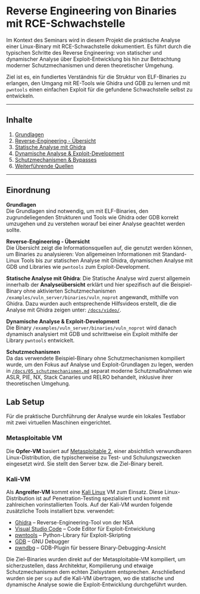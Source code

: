 # Reverse Engineering von Binaries mit RCE-Schwachstelle 

Im Kontext des Seminars wird in diesem Projekt die praktische Analyse einer Linux-Binary mit RCE-Schwachstelle dokumentiert. Es führt durch die typischen Schritte des Reverse Engineering: von statischer und dynamischer Analyse über Exploit-Entwicklung bis hin zur Betrachtung moderner Schutzmechanismen und deren theoretischer Umgehung.

Ziel ist es, ein fundiertes Verständnis für die Struktur von ELF-Binaries zu erlangen, den Umgang mit RE-Tools wie Ghidra und GDB zu lernen und mit `pwntools` einen einfachen Exploit für die gefundene Schwachstelle selbst zu entwickeln.

---

## Inhalte
1. [Grundlagen](docs/01_grundlagen.md)  
2. [Reverse-Engineering - Übersicht](docs/02_re_overview.md)  
3. [Statische Analyse mit Ghidra](docs/03_statische_analyse.md)
4. [Dynamische Analyse & Exploit-Development](docs/04_dynamische_analyse.md)
3. [Schutzmechanismen & Bypasses](docs/05_schutzmechanismen.md)  
5. [Weiterführende Quellen](docs/06_lernressourcen.md)  

---

## Einordnung

**Grundlagen**  
Die Grundlagen sind notwendig, um mit ELF-Binaries, den zugrundeliegenden Strukturen und Tools wie Ghidra oder GDB korrekt umzugehen und zu verstehen worauf bei einer Analyse geachtet werden sollte.

**Reverse-Engineering - Übersicht**  
Die Übersicht zeigt die Informationsquellen auf, die genutzt werden können, um Binaries zu analysieren: Von allgemeinen Informationen mit Standard-Linux Tools bis zur statischen Analyse mit Ghidra, dynamischen Analyse mit GDB und Libraries wie `pwntools` zum Exploit-Development.

**Statische Analyse mit Ghidra**:
Die Statische Analyse wird zuerst allgemein innerhalb der **Analyseübersicht** erklärt und hier spezifisch auf die Beispiel-Binary ohne aktivierten Schutzmechanismen `/examples/vuln_server/binaries/vuln_noprot` angewandt, mithilfe von Ghidra. 
Dazu wurden auch entsprechende Hilfsvideos erstellt, die die Analyse mit Ghidra zeigen unter: [`/docs/video/`](docs/videos).


**Dynamische Analyse & Exploit-Development**  
Die Binary `/examples/vuln_server/binaries/vuln_noprot` wird danach dynamisch analysiert mit GDB und schrittweise ein Exploit mithilfe der Library `pwntools` entwickelt. 

**Schutzmechanismen**  
Da das verwendete Beispiel-Binary ohne Schutzmechanismen kompiliert wurde, um den Fokus auf Analyse und Exploit-Grundlagen zu legen, werden in [`/docs/05_schutzmechanismen.md`](docs/03_schutzmechanismen.md) separat moderne Schutzmaßnahmen wie ASLR, PIE, NX, Stack Canaries und RELRO behandelt, inklusive ihrer theoretischen Umgehung.


## Lab Setup 

Für die praktische Durchführung der Analyse wurde ein lokales Testlabor mit zwei virtuellen Maschinen eingerichtet.

### Metasploitable VM
Die **Opfer-VM** basiert auf  [Metasploitable 2](https://sourceforge.net/projects/metasploitable/), einer absichtlich verwundbaren Linux-Distribution, die typischerweise zu Test- und Schulungszwecken eingesetzt wird. Sie stellt den Server bzw. die Ziel-Binary bereit. 

### Kali-VM
Als **Angreifer-VM** kommt eine [Kali Linux](https://www.kali.org/get-kali/) VM zum Einsatz. Diese Linux-Distribution ist auf Penetration-Testing spezialisiert und kommt mit zahlreichen vorinstallierten Tools. Auf der Kali-VM wurden folgende zusätzliche Tools installiert bzw. verwendet:
- [Ghidra](https://ghidra-sre.org/) – Reverse-Engineering-Tool von der NSA  
- [Visual Studio Code](https://code.visualstudio.com/) – Code Editor für Exploit-Entwicklung  
- [pwntools](https://docs.pwntools.com/en/stable/) – Python-Library für Exploit-Skripting  
- [GDB](https://sourceware.org/gdb/) – GNU Debugger  
- [pwndbg](https://github.com/pwndbg/pwndbg) – GDB-Plugin für bessere Binary-Debugging-Ansicht  


Die Ziel-Binaries wurden direkt auf der Metasploitable-VM kompiliert, um sicherzustellen, dass Architektur, Kompilierung und etwaige Schutzmechanismen dem echten Zielsystem entsprechen. Anschließend wurden sie per `scp` auf die Kali-VM übertragen, wo die statische und dynamische Analyse sowie die Exploit-Entwicklung durchgeführt wurden.